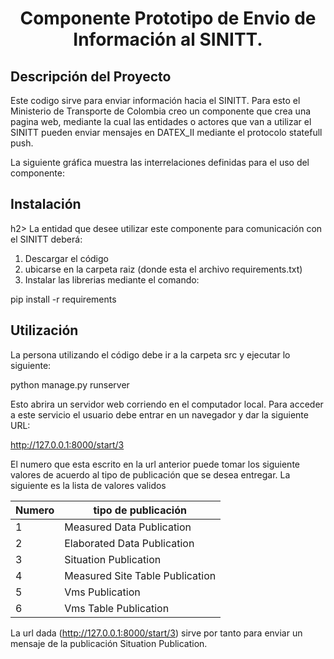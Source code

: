 <h1 align="center"> Componente Prototipo de Envio de Información al SINITT.</h1>

<h2> Descripción del Proyecto </h2>
Este codigo sirve para enviar información hacia el SINITT. Para esto el Ministerio de Transporte de Colombia creo un componente que crea una pagina web, mediante la cual las entidades o actores que van a utilizar el SINITT pueden enviar mensajes en DATEX_II 
mediante el protocolo statefull push.

La siguiente gráfica muestra las interrelaciones definidas para el uso del componente:


<h2>Instalación</h2>h2>
La entidad que desee utilizar este componente para comunicación con el SINITT deberá:

1. Descargar el código  
2. ubicarse en la carpeta raiz (donde esta el archivo requirements.txt) 
3. Instalar las librerias mediante el comando:

pip install -r requirements 

<h2>Utilización</h2>
La persona utilizando el código debe ir a la carpeta src y ejecutar lo siguiente:

python manage.py runserver

Esto abrira un servidor web corriendo en el computador local. Para acceder a este servicio el usuario debe entrar en un navegador y dar la siguiente URL:

http://127.0.0.1:8000/start/3

El numero que esta escrito en la url anterior puede tomar los siguiente valores de acuerdo al tipo de publicación que se desea entregar. La siguiente es la lista de valores validos

| Numero | tipo de publicación             |
| ------ | ------------------------------- |
| 1      | Measured Data Publication       |
| 2      | Elaborated Data Publication     |
| 3      | Situation Publication           |
| 4      | Measured Site Table Publication |
| 5      | Vms Publication                 |
| 6      | Vms Table Publication           |

La url dada (http://127.0.0.1:8000/start/3) sirve por tanto para enviar un mensaje de la publicación Situation Publication.
